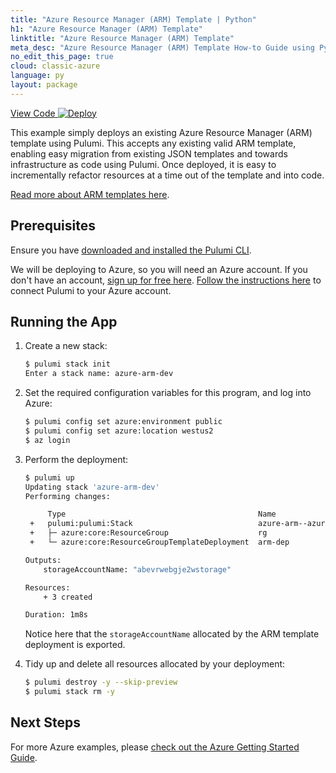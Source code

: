 ```yaml
---
title: "Azure Resource Manager (ARM) Template | Python"
h1: "Azure Resource Manager (ARM) Template"
linktitle: "Azure Resource Manager (ARM) Template"
meta_desc: "Azure Resource Manager (ARM) Template How-to Guide using Python"
no_edit_this_page: true
cloud: classic-azure
language: py
layout: package
---
```


<!-- WARNING: this page was generated by a tool. Do not edit it by hand. -->
<!-- To change it, please see https://github.com/pulumi/docs/tree/master/tools/mktutorial. -->

<p class="mb-4 flex">
    <a class="flex flex-wrap items-center rounded-md font-display text-lg text-white bg-blue-600 border-2 border-blue-600 px-2 mr-2 whitespace-no-wrap hover:text-white" style="height: 45px;" href="https://github.com/pulumi/examples/tree/master/classic-azure-py-arm-template" target="_blank">
        <span><i class="fab fa-github pr-2"></i> View Code</span>
    </a>
    <a href="https://app.pulumi.com/new?template=https://github.com/pulumi/examples/blob/master/classic-azure-py-arm-template/README.md#gh-dark-mode-only" target="_blank">
        <img src="https://get.pulumi.com/new/button.svg" alt="Deploy">
    </a>
</p>


This example simply deploys an existing Azure Resource Manager (ARM) template using Pulumi. This accepts
any existing valid ARM template, enabling easy migration from existing JSON templates and towards infrastructure
as code using Pulumi. Once deployed, it is easy to incrementally refactor resources at a time out of the template
and into code.

[Read more about ARM templates here](
https://docs.microsoft.com/en-us/azure/azure-resource-manager/templates/overview).

## Prerequisites

Ensure you have [downloaded and installed the Pulumi CLI](https://www.pulumi.com/docs/get-started/install/).

We will be deploying to Azure, so you will need an Azure account. If you don't have an account,
[sign up for free here](https://azure.microsoft.com/en-us/free/). [Follow the instructions
here](https://www.pulumi.com/docs/intro/cloud-providers/azure/setup/) to connect Pulumi to your Azure account.

## Running the App

1. Create a new stack:

    ```sh
    $ pulumi stack init
    Enter a stack name: azure-arm-dev
    ```

2. Set the required configuration variables for this program, and log into Azure:

    ```bash
    $ pulumi config set azure:environment public
    $ pulumi config set azure:location westus2
    $ az login
    ```

3. Perform the deployment:

    ```sh
    $ pulumi up
    Updating stack 'azure-arm-dev'
    Performing changes:

         Type                                           Name                      Status
     +   pulumi:pulumi:Stack                            azure-arm--azure-arm-dev  created
     +   ├─ azure:core:ResourceGroup                    rg                        created
     +   └─ azure:core:ResourceGroupTemplateDeployment  arm-dep                   created

    Outputs:
        storageAccountName: "abevrwebgje2wstorage"

    Resources:
        + 3 created

    Duration: 1m8s
    ```

    Notice here that the `storageAccountName` allocated by the ARM template deployment is exported.

4. Tidy up and delete all resources allocated by your deployment:

    ```bash
    $ pulumi destroy -y --skip-preview
    $ pulumi stack rm -y
    ```

## Next Steps

For more Azure examples, please [check out the Azure Getting Started Guide](
https://www.pulumi.com/docs/intro/cloud-providers/azure/).

